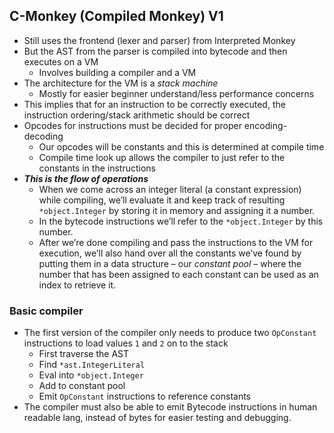 ## C-Monkey (Compiled Monkey) V1

- Still uses the frontend (lexer and parser) from Interpreted Monkey
- But the AST from the parser is compiled into bytecode and then executes on a VM
    - Involves building a compiler and a VM
- The architecture for the VM is a *stack machine*
    - Mostly for easier beginner understand/less performance concerns
- This implies that for an instruction to be correctly executed, the instruction ordering/stack arithmetic should be correct
- Opcodes for instructions must be decided for proper encoding-decoding
    - Our opcodes will be constants and this is determined at compile time
    - Compile time look up allows the compiler to just refer to the constants in the instructions
- ***This is the flow of operations***
    - When we come across an integer literal (a constant expression) while compiling, we’ll evaluate it and keep track of resulting `*object.Integer` by storing it in memory and assigning it a number. 
    - In the bytecode instructions we’ll refer to the `*object.Integer` by this number.
    - After we’re done compiling and pass the instructions to the VM for execution, we’ll also hand over all the constants we’ve found by putting them in a data structure – our *constant pool* – where the number that has been assigned to each constant can be used as an index to retrieve it.

### Basic compiler
- The first version of the compiler only needs to produce two `OpConstant` instructions to load values `1` and `2` on to the stack
    - First traverse the AST
    - Find `*ast.IntegerLiteral`
    - Eval into `*object.Integer`
    - Add to constant pool
    - Emit `OpConstant` instructions to reference constants
- The compiler must also be able to emit Bytecode instructions in human readable lang, instead of bytes for easier testing and debugging.
